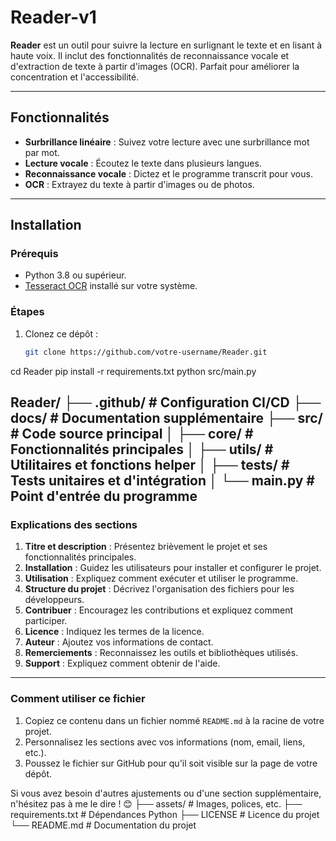 # Reader-v1

**Reader** est un outil pour suivre la lecture en surlignant le texte et en lisant à haute voix. Il inclut des fonctionnalités de reconnaissance vocale et d'extraction de texte à partir d'images (OCR). Parfait pour améliorer la concentration et l'accessibilité.

---

## Fonctionnalités

- **Surbrillance linéaire** : Suivez votre lecture avec une surbrillance mot par mot.
- **Lecture vocale** : Écoutez le texte dans plusieurs langues.
- **Reconnaissance vocale** : Dictez et le programme transcrit pour vous.
- **OCR** : Extrayez du texte à partir d'images ou de photos.

---

## Installation

### Prérequis
- Python 3.8 ou supérieur.
- [Tesseract OCR](https://github.com/tesseract-ocr/tesseract) installé sur votre système.

### Étapes
1. Clonez ce dépôt :
   ```bash
   git clone https://github.com/votre-username/Reader.git

cd Reader
pip install -r requirements.txt
python src/main.py

Reader/
├── .github/                # Configuration CI/CD
├── docs/                   # Documentation supplémentaire
├── src/                    # Code source principal
│   ├── core/               # Fonctionnalités principales
│   ├── utils/              # Utilitaires et fonctions helper
│   ├── tests/              # Tests unitaires et d'intégration
│   └── main.py             # Point d'entrée du programme
---

### **Explications des sections**

1. **Titre et description** : Présentez brièvement le projet et ses fonctionnalités principales.
2. **Installation** : Guidez les utilisateurs pour installer et configurer le projet.
3. **Utilisation** : Expliquez comment exécuter et utiliser le programme.
4. **Structure du projet** : Décrivez l'organisation des fichiers pour les développeurs.
5. **Contribuer** : Encouragez les contributions et expliquez comment participer.
6. **Licence** : Indiquez les termes de la licence.
7. **Auteur** : Ajoutez vos informations de contact.
8. **Remerciements** : Reconnaissez les outils et bibliothèques utilisés.
9. **Support** : Expliquez comment obtenir de l'aide.

---

### **Comment utiliser ce fichier**
1. Copiez ce contenu dans un fichier nommé `README.md` à la racine de votre projet.
2. Personnalisez les sections avec vos informations (nom, email, liens, etc.).
3. Poussez le fichier sur GitHub pour qu'il soit visible sur la page de votre dépôt.

Si vous avez besoin d'autres ajustements ou d'une section supplémentaire, n'hésitez pas à me le dire ! 😊
├── assets/                 # Images, polices, etc.
├── requirements.txt        # Dépendances Python
├── LICENSE                 # Licence du projet
└── README.md               # Documentation du projet

